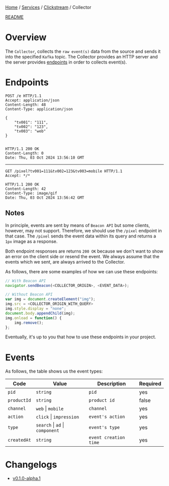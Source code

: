 <p>
    <a href="/docs/index.md">Home</a> /
    <a href="/docs/services/index.md">Services</a> /
    <a href="/docs/services/clickstream/index.md">Clickstream</a> /
    <span>Collector</span>
</p>

<a href="/services/clickstream/src/collector/README.md">README</a>

# Overview
The `Collector`, collects the `raw event(s)` data from the source and sends it
into the specified `Kafka` topic. The Collector provides an HTTP server 
and the server provides [endpoints](#endpoints) in order to collects event(s).

# Endpoints
```http
POST /e HTTP/1.1
Accept: application/json
Content-Length: 48
Content-Type: application/json

{
    "tv001": "111",
    "tv002": "123",
    "tv003": "web"
}


HTTP/1.1 200 OK
Content-Length: 0
Date: Thu, 03 Oct 2024 13:56:10 GMT
```
---

```http
GET /pixel?tv001=111&tv002=123&tv003=mobile HTTP/1.1
Accept: */*

HTTP/1.1 200 OK
Content-Length: 42
Content-Type: image/gif
Date: Thu, 03 Oct 2024 13:56:42 GMT
```

## Notes
In principle, events are sent by means of `Beacon API` but some 
clients, however, may not support. Therefore, we should use 
the `/pixel` endpoint in that case. The `/pixel` sends the event data within
its query and returns a `1px` image as a response.

Both endpoint responses are returns `200 OK` because we don't want to show an error
on the client side or resend the event. We always assume that the events which we sent,
are always arrived to the Collector.

As follows, there are some examples of how we can use these endpoints:

```js
// With Beacon API
navigator.sendBeacon(<COLLECTOR_ORIGIN>, <EVENT_DATA>);

// Without Beacon API
var img = document.createElement("img");
img.src = <COLLECTOR_ORIGIN_WITH_QUERY>
img.style.display = "none";
document.body.appendChild(img);
img.onload = function() {
    img.remove();
};
```

Eventually, it's up to you that how to use these endpoints in your project.

# Events
As follows, the table shows us the event types:

| Code              | Value                                 | Description           | Required             |
| ---               | ---                                   | ---                   | ---                  |
| `pid`             | `string`                              | `pid`                 | yes                  |                     
| `productId`       | `string`                              | `product id`          | false                |                     
| `channel`         | `web` \| `mobile`                     | `channel`             | yes                  |
| `action`          | `click` \| `impression`               | `event's action`      | yes                  |
| `type`            | `search` \| `ad` \| `component`       | `event's type`        | yes                  |
| `createdAt`       | `string`                              | `event creation time` | yes                  |

# Changelogs
- [v0.1.0-alpha.1](/services/clickstream/src/collector/CHANGELOG.md#v010-alpha1)
